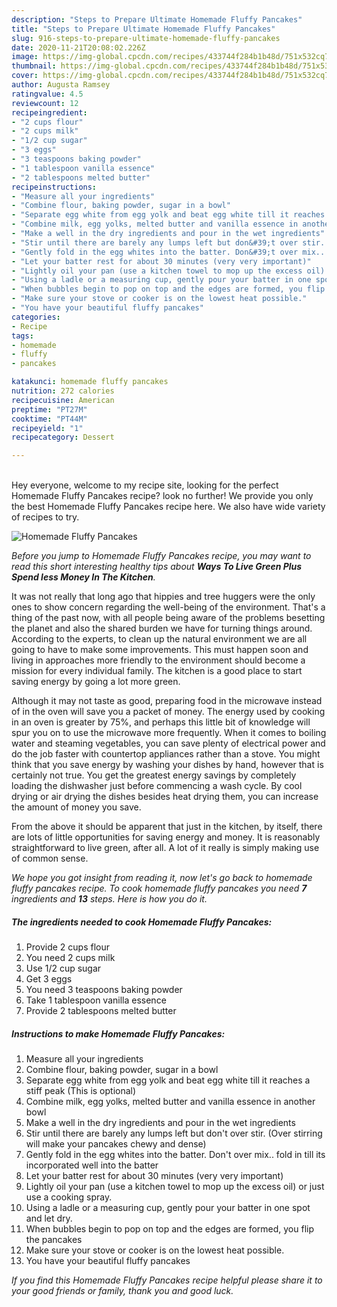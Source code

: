 ```yaml
---
description: "Steps to Prepare Ultimate Homemade Fluffy Pancakes"
title: "Steps to Prepare Ultimate Homemade Fluffy Pancakes"
slug: 916-steps-to-prepare-ultimate-homemade-fluffy-pancakes
date: 2020-11-21T20:08:02.226Z
image: https://img-global.cpcdn.com/recipes/433744f284b1b48d/751x532cq70/homemade-fluffy-pancakes-recipe-main-photo.jpg
thumbnail: https://img-global.cpcdn.com/recipes/433744f284b1b48d/751x532cq70/homemade-fluffy-pancakes-recipe-main-photo.jpg
cover: https://img-global.cpcdn.com/recipes/433744f284b1b48d/751x532cq70/homemade-fluffy-pancakes-recipe-main-photo.jpg
author: Augusta Ramsey
ratingvalue: 4.5
reviewcount: 12
recipeingredient:
- "2 cups flour"
- "2 cups milk"
- "1/2 cup sugar"
- "3 eggs"
- "3 teaspoons baking powder"
- "1 tablespoon vanilla essence"
- "2 tablespoons melted butter"
recipeinstructions:
- "Measure all your ingredients"
- "Combine flour, baking powder, sugar in a bowl"
- "Separate egg white from egg yolk and beat egg white till it reaches a stiff peak (This is optional)"
- "Combine milk, egg yolks, melted butter and vanilla essence in another bowl"
- "Make a well in the dry ingredients and pour in the wet ingredients"
- "Stir until there are barely any lumps left but don&#39;t over stir. (Over stirring will make your pancakes chewy and dense)"
- "Gently fold in the egg whites into the batter. Don&#39;t over mix.. fold in till its incorporated well into the batter"
- "Let your batter rest for about 30 minutes (very very important)"
- "Lightly oil your pan (use a kitchen towel to mop up the excess oil) or just use a cooking spray."
- "Using a ladle or a measuring cup, gently pour your batter in one spot and let dry."
- "When bubbles begin to pop on top and the edges are formed, you flip the pancakes"
- "Make sure your stove or cooker is on the lowest heat possible."
- "You have your beautiful fluffy pancakes"
categories:
- Recipe
tags:
- homemade
- fluffy
- pancakes

katakunci: homemade fluffy pancakes 
nutrition: 272 calories
recipecuisine: American
preptime: "PT27M"
cooktime: "PT44M"
recipeyield: "1"
recipecategory: Dessert

---
```

<br>
Hey everyone, welcome to my recipe site, looking for the perfect Homemade Fluffy Pancakes recipe? look no further! We provide you only the best Homemade Fluffy Pancakes recipe here. We also have wide variety of recipes to try.
<br>


![Homemade Fluffy Pancakes](https://img-global.cpcdn.com/recipes/433744f284b1b48d/751x532cq70/homemade-fluffy-pancakes-recipe-main-photo.jpg)

<i>Before you jump to Homemade Fluffy Pancakes recipe, you may want to read this short interesting healthy tips about 
<strong>Ways To Live Green Plus Spend less Money In The Kitchen</strong>.</i>
</br>

It was not really that long ago that hippies and tree huggers were the only ones to show concern regarding the well-being of the environment. That's a thing of the past now, with all people being aware of the problems besetting the planet and also the shared burden we have for turning things around. According to the experts, to clean up the natural environment we are all going to have to make some improvements. This must happen soon and living in approaches more friendly to the environment should become a mission for every individual family. The kitchen is a good place to start saving energy by going a lot more green.

Although it may not taste as good, preparing food in the microwave instead of in the oven will save you a packet of money. The energy used by cooking in an oven is greater by 75%, and perhaps this little bit of knowledge will spur you on to use the microwave more frequently. When it comes to boiling water and steaming vegetables, you can save plenty of electrical power and do the job faster with countertop appliances rather than a stove. You might think that you save energy by washing your dishes by hand, however that is certainly not true. You get the greatest energy savings by completely loading the dishwasher just before commencing a wash cycle. By cool drying or air drying the dishes besides heat drying them, you can increase the amount of money you save.

From the above it should be apparent that just in the kitchen, by itself, there are lots of little opportunities for saving energy and money. It is reasonably straightforward to live green, after all. A lot of it really is simply making use of common sense.


<i>We hope you got insight from reading it, now let's go back to homemade fluffy pancakes recipe. To cook homemade fluffy pancakes you need <strong>7</strong> ingredients and <strong>13</strong> steps. Here is how you do it.
</i>

##### The ingredients needed to cook Homemade Fluffy Pancakes:

1. Provide 2 cups flour
1. You need 2 cups milk
1. Use 1/2 cup sugar
1. Get 3 eggs
1. You need 3 teaspoons baking powder
1. Take 1 tablespoon vanilla essence
1. Provide 2 tablespoons melted butter


##### Instructions to make Homemade Fluffy Pancakes:

1. Measure all your ingredients
1. Combine flour, baking powder, sugar in a bowl
1. Separate egg white from egg yolk and beat egg white till it reaches a stiff peak (This is optional)
1. Combine milk, egg yolks, melted butter and vanilla essence in another bowl
1. Make a well in the dry ingredients and pour in the wet ingredients
1. Stir until there are barely any lumps left but don&#39;t over stir. (Over stirring will make your pancakes chewy and dense)
1. Gently fold in the egg whites into the batter. Don&#39;t over mix.. fold in till its incorporated well into the batter
1. Let your batter rest for about 30 minutes (very very important)
1. Lightly oil your pan (use a kitchen towel to mop up the excess oil) or just use a cooking spray.
1. Using a ladle or a measuring cup, gently pour your batter in one spot and let dry.
1. When bubbles begin to pop on top and the edges are formed, you flip the pancakes
1. Make sure your stove or cooker is on the lowest heat possible.
1. You have your beautiful fluffy pancakes


<i>If you find this Homemade Fluffy Pancakes recipe helpful please share it to your good friends or family, thank you and good luck.</i>
